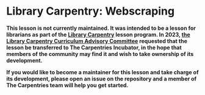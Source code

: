 # Library Carpentry: Webscraping

**This lesson is not currently maintained. It was intended to be a lesson for librarians as part of the [Library Carpentry](https://librarycarpentry.org/) lesson program. In 2023, [the Library Carpentry Curriculum Advisory Committee](https://carpentries.org/curriculum-advisors/) requested that the lesson be transferred to The Carpentries Incubator, in the hope that members of the community may find it and wish to take ownership of its development.** 

**If you would like to become a maintainer for this lesson and take charge of its development, please open an issue on the repository and a member of The Carpentries team will help you get started.**


